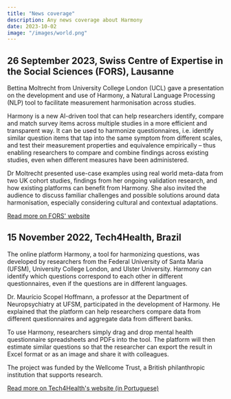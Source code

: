 ```yaml
---
title: "News coverage"
description: Any news coverage about Harmony
date: 2023-10-02
image: "/images/world.png"
---
```


## 26 September 2023, Swiss Centre of Expertise in the Social Sciences (FORS), Lausanne

Bettina Moltrecht from University College London (UCL) gave a presentation on the development and use of Harmony, a Natural Language Processing (NLP) tool to facilitate measurement harmonisation across studies.

Harmony is a new AI-driven tool that can help researchers identify, compare and match survey items across multiple studies in a more efficient and transparent way. It can be used to harmonize questionnaires, i.e. identify similar question items that tap into the same symptom from different scales, and test their measurement properties and equivalence empirically – thus enabling researchers to compare and combine findings across existing studies, even when different measures have been administered.

Dr Moltrecht presented use-case examples using real world meta-data from two UK cohort studies, findings from her ongoing validation research, and how existing platforms can benefit from Harmony. She also invited the audience to discuss familiar challenges and possible solutions around data harmonisation, especially considering cultural and contextual adaptations.

[Read more on FORS' website](https://forscenter.ch/events-training/methods-and-research-meetings/)



## 15 November 2022, Tech4Health, Brazil


The online platform Harmony, a tool for harmonizing questions, was developed by researchers from the Federal University of Santa Maria (UFSM), University College London, and Ulster University. Harmony can identify which questions correspond to each other in different questionnaires, even if the questions are in different languages.

Dr. Maurício Scopel Hoffmann, a professor at the Department of Neuropsychiatry at UFSM, participated in the development of Harmony. He explained that the platform can help researchers compare data from different questionnaires and aggregate data from different banks.

To use Harmony, researchers simply drag and drop mental health questionnaire spreadsheets and PDFs into the tool. The platform will then estimate similar questions so that the researcher can export the result in Excel format or as an image and share it with colleagues.

The project was funded by the Wellcome Trust, a British philanthropic institution that supports research.

[Read more on Tech4Health's website (in Portuguese)](https://www.t4h.com.br/noticias/destaques/professor-da-ufsm-participa-da-criacao-de-plataforma-on-line-para-pesquisadores-em-saude-mental/)


